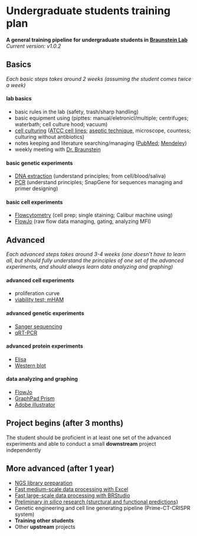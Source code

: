 #  Undergraduate students training plan
**A general training pipeline for undergraduate students in [Braunstein Lab](http://www.braunstein.team/)**  
*Current version: v1.0.2*

## Basics
*Each basic steps takes around 2 weeks (assuming the student comes twice a week)*

#### lab basics
- basic rules in the lab (safety, trash/sharp handling)
- basic equipment using (pipttes: manual/eletronicl/multiple; centrifuges; waterbath; cell culture hood; vacuum)
- [cell culturing](https://www.sigmaaldrich.com/technical-documents/protocols/biology/cell-types-culture.html) ([ATCC cell lines](https://www.atcc.org/en/Products/Cells_and_Microorganisms/Cell_Lines.aspx); [aseptic technique](https://www.thermofisher.com/us/en/home/references/gibco-cell-culture-basics.html), microscope, countess; culturing without antibiotics)
- notes keeping and literature searching/managing ([PubMed](https://www.ncbi.nlm.nih.gov/pubmed/); [Mendeley](https://www.mendeley.com/))
- weekly meeting with [Dr. Braunstein](http://www.braunstein.team/)

#### basic genetic experiments
- [DNA extraction](https://assets.thermofisher.com/TFS-Assets/LSG/manuals/purelink_genomic_man.pdf) (understand principles; from cell/blood/saliva)
- [PCR](https://www.thermofisher.com/us/en/home/life-science/cloning/cloning-learning-center/invitrogen-school-of-molecular-biology/pcr-education/pcr-reagents-enzymes/pcr-basics.html) (understand principles; SnapGene for sequences managing and primer designing)

#### basic cell experiments
- [Flowcytometry](https://www.abcam.com/protocols/introduction-to-flow-cytometry) (cell prep; single staining; Calibur machine using)
- [FlowJo](https://www.flowjo.com/solutions/flowjo) (raw flow data managing, gating, analyzing MFI)


## Advanced
*Each advanced steps takes around 3-4 weeks (one doesn't have to learn all, but should fully understand the principles of one set of the advanced experiments, and should always learn data analyzing and graphing)*

#### advanced cell experiments
- proliferation curve
- [viability test; mHAM](https://www.sigmaaldrich.com/technical-documents/protocols/biology/roche/cell-proliferation-reagent-wst-1.html)

#### advanced genetic experiments
- [Sanger sequencing](https://www.khanacademy.org/science/high-school-biology/hs-molecular-genetics/hs-biotechnology/a/dna-sequencing)
- [qRT-PCR](https://www.thermofisher.com/us/en/home/references/ambion-tech-support/rtpcr-analysis/general-articles/rt--pcr-the-basics.html)

#### advanced protein experiments
- [Elisa](https://www.thermofisher.com/us/en/home/life-science/protein-biology/protein-biology-learning-center/protein-biology-resource-library/pierce-protein-methods/overview-elisa.html)
- [Western blot](https://www.thermofisher.com/us/en/home/life-science/protein-biology/protein-biology-learning-center/protein-biology-resource-library/pierce-protein-methods/overview-western-blotting.html)

#### data analyzing and graphing
- [FlowJo](https://www.flowjo.com/solutions/flowjo)
- [GraphPad Prism](https://www.graphpad.com/scientific-software/prism/)
- [Adobe illustrator](https://www.adobe.com/products/illustrator.html)


## Project begins (after 3 months)
The student should be proficient in at least one set of the advanced experiments and able to conduct a small **downstream** project independently


## More advanced (after 1 year)
- [NGS library preparation](https://www.illumina.com/products/by-brand/ampliseq.html)
- [Fast medium-scale data processing with Excel](https://github.com/chenh19/lab_training/blob/master/excel_tutorial.md)
- [Fast large-scale data processing with BRStudio](https://github.com/chenh19/BRStudio)
- [Preliminary *in silico* research (sturctural and functional predictions)](https://github.com/chenh19/lab_training/blob/master/in_silico_research.md)
- Genetic engineering and cell line generating pipeline (Prime-CT-CRISPR system)
- **Training other students**
- Other **upstream** projects
